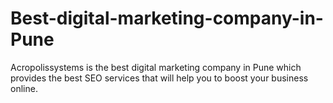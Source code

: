 # Best-digital-marketing-company-in-Pune
 Acropolissystems is the best digital marketing company in Pune which provides the best SEO services that will help you to boost your business online.
